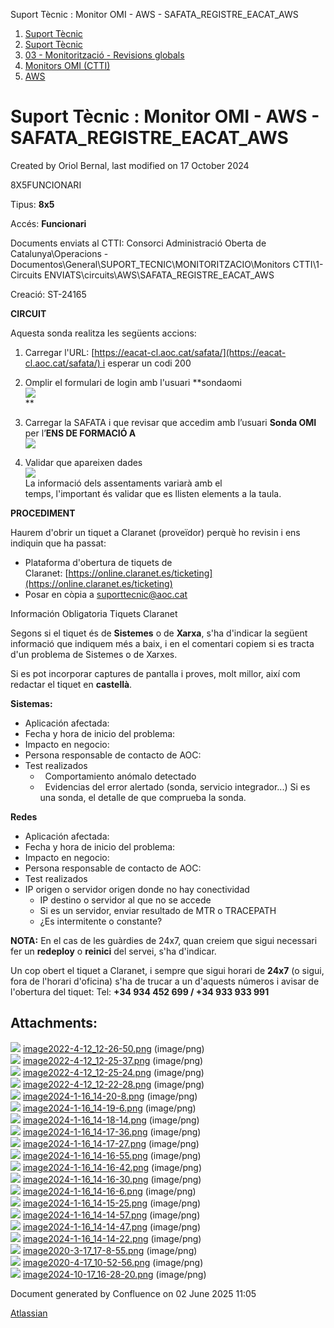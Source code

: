 Suport Tècnic : Monitor OMI - AWS - SAFATA\_REGISTRE\_EACAT\_AWS  

1.  [Suport Tècnic](index.html)
2.  [Suport Tècnic](13893782.html)
3.  [03 - Monitorització - Revisions globals](26313327.html)
4.  [Monitors OMI (CTTI)](26313608.html)
5.  [AWS](AWS_100008616.html)

Suport Tècnic : Monitor OMI - AWS - SAFATA\_REGISTRE\_EACAT\_AWS
================================================================

Created by Oriol Bernal, last modified on 17 October 2024

8X5FUNCIONARI

  

Tipus: **8x5**

Accés: **Funcionari**

Documents enviats al CTTI: Consorci Administració Oberta de Catalunya\\Operacions - Documentos\\General\\SUPORT\_TECNIC\\MONITORITZACIO\\Monitors CTTI\\1- Circuits ENVIATS\\circuits\\AWS\\SAFATA\_REGISTRE\_EACAT\_AWS

Creació: ST-24165 

**CIRCUIT**

Aquesta sonda realitza les següents accions:

1.  Carregar l'URL: [https://eacat-cl.aoc.cat/safata/](https://eacat-cl.aoc.cat/safata/) i esperar un codi 200  
      
    
2.  Omplir el formulari de login amb l'usuari **sondaomi  
    ![](attachments/118554664/118554670.png)  
    **
3.  Carregar la SAFATA i que revisar que accedim amb l’usuari **Sonda OMI** per l’**ENS DE FORMACIÓ A**  
    ![](attachments/118554664/118554669.png)
    
4.  Validar que apareixen dades  
    ![](attachments/118554664/118554685.png)  
    La informació dels assentaments variarà amb el temps, l'important és validar que es llisten elements a la taula.

**PROCEDIMENT**

Haurem d'obrir un tiquet a Claranet (proveïdor) perquè ho revisin i ens indiquin que ha passat: 

*   Plataforma d'obertura de tiquets de Claranet: [https://online.claranet.es/ticketing](https://online.claranet.es/ticketing)
*   Posar en còpia a [suporttecnic@aoc.cat](mailto:suporttecnic@aoc.cat)

  

Información Obligatoria Tiquets Claranet

Segons si el tiquet és de **Sistemes** o de **Xarxa**, s'ha d'indicar la següent informació que indiquem més a baix, i en el comentari copiem si es tracta d'un problema de Sistemes o de Xarxes.

Si es pot incorporar captures de pantalla i proves, molt millor, així com redactar el tiquet en **castellà**.

**Sistemas:**

*   Aplicación afectada:
*   Fecha y hora de inicio del problema:
*   Impacto en negocio:
*   Persona responsable de contacto de AOC:
*   Test realizados
    *     Comportamiento anómalo detectado
    *     Evidencias del error alertado (sonda, servicio integrador...) Si es una sonda, el detalle de que comprueba la sonda.

**Redes**

*   Aplicación afectada:
*   Fecha y hora de inicio del problema:
*   Impacto en negocio:
*   Persona responsable de contacto de AOC:
*   Test realizados
*   IP origen o servidor origen donde no hay conectividad
    *   IP destino o servidor al que no se accede
    *   Si es un servidor, enviar resultado de MTR o TRACEPATH
    *   ¿Es intermitente o constante?

**NOTA:** En el cas de les guàrdies de 24x7, quan creiem que sigui necessari fer un **redeploy** o **reinici** del servei, s'ha d'indicar.

Un cop obert el tiquet a Claranet, i sempre que sigui horari de **24x7** (o sigui, fora de l'horari d'oficina) s'ha de trucar a un d'aquests números i avisar de l'obertura del tiquet: Tel: **+34 934 452 699 / +34 933 933 991**

  

  

Attachments:
------------

![](images/icons/bullet_blue.gif) [image2022-4-12\_12-26-50.png](attachments/118554664/118554665.png) (image/png)  
![](images/icons/bullet_blue.gif) [image2022-4-12\_12-25-37.png](attachments/118554664/118554666.png) (image/png)  
![](images/icons/bullet_blue.gif) [image2022-4-12\_12-25-24.png](attachments/118554664/118554667.png) (image/png)  
![](images/icons/bullet_blue.gif) [image2022-4-12\_12-22-28.png](attachments/118554664/118554668.png) (image/png)  
![](images/icons/bullet_blue.gif) [image2024-1-16\_14-20-8.png](attachments/118554664/118554669.png) (image/png)  
![](images/icons/bullet_blue.gif) [image2024-1-16\_14-19-6.png](attachments/118554664/118554670.png) (image/png)  
![](images/icons/bullet_blue.gif) [image2024-1-16\_14-18-14.png](attachments/118554664/118554671.png) (image/png)  
![](images/icons/bullet_blue.gif) [image2024-1-16\_14-17-36.png](attachments/118554664/118554672.png) (image/png)  
![](images/icons/bullet_blue.gif) [image2024-1-16\_14-17-27.png](attachments/118554664/118554673.png) (image/png)  
![](images/icons/bullet_blue.gif) [image2024-1-16\_14-16-55.png](attachments/118554664/118554674.png) (image/png)  
![](images/icons/bullet_blue.gif) [image2024-1-16\_14-16-42.png](attachments/118554664/118554675.png) (image/png)  
![](images/icons/bullet_blue.gif) [image2024-1-16\_14-16-30.png](attachments/118554664/118554676.png) (image/png)  
![](images/icons/bullet_blue.gif) [image2024-1-16\_14-16-6.png](attachments/118554664/118554677.png) (image/png)  
![](images/icons/bullet_blue.gif) [image2024-1-16\_14-15-25.png](attachments/118554664/118554678.png) (image/png)  
![](images/icons/bullet_blue.gif) [image2024-1-16\_14-14-57.png](attachments/118554664/118554679.png) (image/png)  
![](images/icons/bullet_blue.gif) [image2024-1-16\_14-14-47.png](attachments/118554664/118554680.png) (image/png)  
![](images/icons/bullet_blue.gif) [image2024-1-16\_14-14-22.png](attachments/118554664/118554681.png) (image/png)  
![](images/icons/bullet_blue.gif) [image2020-3-17\_17-8-55.png](attachments/118554664/118554682.png) (image/png)  
![](images/icons/bullet_blue.gif) [image2020-4-17\_10-52-56.png](attachments/118554664/118554683.png) (image/png)  
![](images/icons/bullet_blue.gif) [image2024-10-17\_16-28-20.png](attachments/118554664/118554685.png) (image/png)  

Document generated by Confluence on 02 June 2025 11:05

[Atlassian](http://www.atlassian.com/)